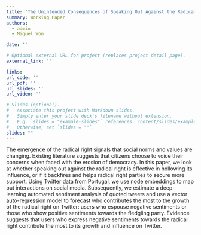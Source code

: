 ```yaml
---
title: 'The Unintended Consequences of Speaking Out Against the Radical Right'
summary: Working Paper
authors:
  - admin
  - Miguel Won

date: ''

# Optional external URL for project (replaces project detail page).
external_link: ''

links:
url_code: ''
url_pdf: ''
url_slides: ''
url_video: ''

# Slides (optional).
#   Associate this project with Markdown slides.
#   Simply enter your slide deck's filename without extension.
#   E.g. `slides = "example-slides"` references `content/slides/example-slides.md`.
#   Otherwise, set `slides = ""`.
slides: ""
---
```


The emergence of the radical right signals that social norms and values are changing. Existing literature suggests that citizens choose to voice their concerns when faced with the erosion of democracy. In this paper, we look at whether speaking out against the radical right is effective in hollowing its influence, or if it backfires and helps radical right parties to secure more support. Using Twitter data from Portugal, we use node embeddings to map out interactions on social media. Subsequently, we estimate a deep-learning automated sentiment analysis of quoted tweets and use a vector auto-regression model to forecast who contributes the most to the growth of the radical right on Twitter: users who espouse negative sentiments or those who show positive sentiments towards the fledgling party. Evidence suggests that users who express negative sentiments towards the radical right contribute the most to its growth and influence on Twitter.
